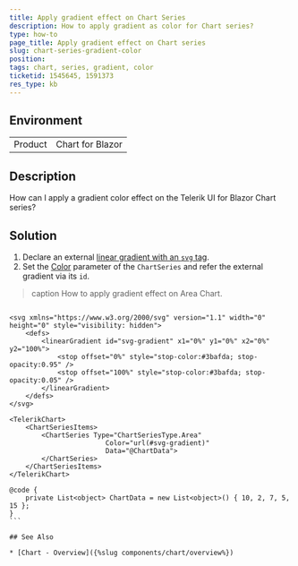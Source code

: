 ```yaml
---
title: Apply gradient effect on Chart Series
description: How to apply gradient as color for Chart series?
type: how-to
page_title: Apply gradient effect on Chart series
slug: chart-series-gradient-color
position: 
tags: chart, series, gradient, color
ticketid: 1545645, 1591373
res_type: kb
---
```


## Environment
<table>
	<tbody>
		<tr>
			<td>Product</td>
			<td>Chart for Blazor</td>
		</tr>
	</tbody>
</table>


## Description
How can I apply a gradient color effect on the Telerik UI for Blazor Chart series?

## Solution

1. Declare an external [linear gradient with an `svg` tag](https://developer.mozilla.org/en-US/docs/Web/SVG/Element/linearGradient).
1. Set the [Color](https://docs.telerik.com/blazor-ui/components/chart/types/area#color) parameter of the `ChartSeries` and refer the external gradient via its `id`. 

>caption How to apply gradient effect on Area Chart.

````CSHTML

<svg xmlns="https://www.w3.org/2000/svg" version="1.1" width="0" height="0" style="visibility: hidden">
    <defs>
        <linearGradient id="svg-gradient" x1="0%" y1="0%" x2="0%" y2="100%">
            <stop offset="0%" style="stop-color:#3bafda; stop-opacity:0.95" />
            <stop offset="100%" style="stop-color:#3bafda; stop-opacity:0.05" />
        </linearGradient>
    </defs>
</svg>

<TelerikChart>
    <ChartSeriesItems>
        <ChartSeries Type="ChartSeriesType.Area"
                        Color="url(#svg-gradient)"
                        Data="@ChartData">
        </ChartSeries>
    </ChartSeriesItems>
</TelerikChart>

@code {
    private List<object> ChartData = new List<object>() { 10, 2, 7, 5, 15 };
}
```

## See Also

* [Chart - Overview]({%slug components/chart/overview%})
